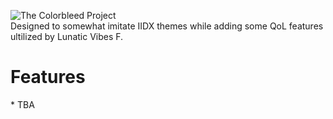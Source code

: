 ![The Colorbleed Project](https://i.ibb.co/WNL77x7J/logo.png) <br>
Designed to somewhat imitate IIDX themes while adding some QoL features ultilized by Lunatic Vibes F.

<h1>Features</h1>
* TBA
